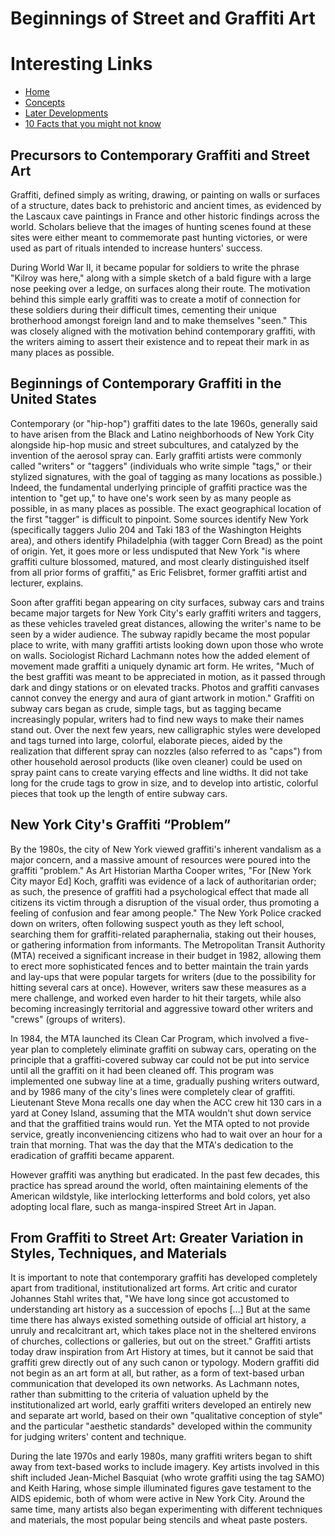 # Beginnings of Street and Graffiti Art

# Interesting Links
- [Home](index.md)
- [Concepts](./pages/2_Concepts.md)
- [Later Developments](./pages/3_Later_Developments.md)
- [10 Facts that you might not know](./pages/10_Facts_Graffiti.md)


## Precursors to Contemporary Graffiti and Street Art
Graffiti, defined simply as writing, drawing, or painting on walls or surfaces of a structure, dates back to prehistoric and ancient times, as evidenced by the Lascaux cave paintings in France and other historic findings across the world. Scholars believe that the images of hunting scenes found at these sites were either meant to commemorate past hunting victories, or were used as part of rituals intended to increase hunters' success.

During World War II, it became popular for soldiers to write the phrase "Kilroy was here," along with a simple sketch of a bald figure with a large nose peeking over a ledge, on surfaces along their route. The motivation behind this simple early graffiti was to create a motif of connection for these soldiers during their difficult times, cementing their unique brotherhood amongst foreign land and to make themselves "seen." This was closely aligned with the motivation behind contemporary graffiti, with the writers aiming to assert their existence and to repeat their mark in as many places as possible.

## Beginnings of Contemporary Graffiti in the United States
Contemporary (or "hip-hop") graffiti dates to the late 1960s, generally said to have arisen from the Black and Latino neighborhoods of New York City alongside hip-hop music and street subcultures, and catalyzed by the invention of the aerosol spray can. Early graffiti artists were commonly called "writers" or "taggers" (individuals who write simple "tags," or their stylized signatures, with the goal of tagging as many locations as possible.) Indeed, the fundamental underlying principle of graffiti practice was the intention to "get up," to have one's work seen by as many people as possible, in as many places as possible.
The exact geographical location of the first "tagger" is difficult to pinpoint. Some sources identify New York (specifically taggers Julio 204 and Taki 183 of the Washington Heights area), and others identify Philadelphia (with tagger Corn Bread) as the point of origin. Yet, it goes more or less undisputed that New York "is where graffiti culture blossomed, matured, and most clearly distinguished itself from all prior forms of graffiti," as Eric Felisbret, former graffiti artist and lecturer, explains.

Soon after graffiti began appearing on city surfaces, subway cars and trains became major targets for New York City's early graffiti writers and taggers, as these vehicles traveled great distances, allowing the writer's name to be seen by a wider audience. The subway rapidly became the most popular place to write, with many graffiti artists looking down upon those who wrote on walls. Sociologist Richard Lachmann notes how the added element of movement made graffiti a uniquely dynamic art form. He writes, "Much of the best graffiti was meant to be appreciated in motion, as it passed through dark and dingy stations or on elevated tracks. Photos and graffiti canvases cannot convey the energy and aura of giant artwork in motion."
Graffiti on subway cars began as crude, simple tags, but as tagging became increasingly popular, writers had to find new ways to make their names stand out. Over the next few years, new calligraphic styles were developed and tags turned into large, colorful, elaborate pieces, aided by the realization that different spray can nozzles (also referred to as "caps") from other household aerosol products (like oven cleaner) could be used on spray paint cans to create varying effects and line widths. It did not take long for the crude tags to grow in size, and to develop into artistic, colorful pieces that took up the length of entire subway cars.

## New York City's Graffiti “Problem”
By the 1980s, the city of New York viewed graffiti's inherent vandalism as a major concern, and a massive amount of resources were poured into the graffiti "problem." As Art Historian Martha Cooper writes, "For [New York City mayor Ed] Koch, graffiti was evidence of a lack of authoritarian order; as such, the presence of graffiti had a psychological effect that made all citizens its victim through a disruption of the visual order, thus promoting a feeling of confusion and fear among people." The New York Police cracked down on writers, often following suspect youth as they left school, searching them for graffiti-related paraphernalia, staking out their houses, or gathering information from informants. The Metropolitan Transit Authority (MTA) received a significant increase in their budget in 1982, allowing them to erect more sophisticated fences and to better maintain the train yards and lay-ups that were popular targets for writers (due to the possibility for hitting several cars at once). However, writers saw these measures as a mere challenge, and worked even harder to hit their targets, while also becoming increasingly territorial and aggressive toward other writers and "crews" (groups of writers).

In 1984, the MTA launched its Clean Car Program, which involved a five-year plan to completely eliminate graffiti on subway cars, operating on the principle that a graffiti-covered subway car could not be put into service until all the graffiti on it had been cleaned off. This program was implemented one subway line at a time, gradually pushing writers outward, and by 1986 many of the city's lines were completely clear of graffiti. Lieutenant Steve Mona recalls one day when the ACC crew hit 130 cars in a yard at Coney Island, assuming that the MTA wouldn't shut down service and that the graffitied trains would run. Yet the MTA opted to not provide service, greatly inconveniencing citizens who had to wait over an hour for a train that morning. That was the day that the MTA's dedication to the eradication of graffiti became apparent.

However graffiti was anything but eradicated. In the past few decades, this practice has spread around the world, often maintaining elements of the American wildstyle, like interlocking letterforms and bold colors, yet also adopting local flare, such as manga-inspired Street Art in Japan.

## From Graffiti to Street Art: Greater Variation in Styles, Techniques, and Materials
It is important to note that contemporary graffiti has developed completely apart from traditional, institutionalized art forms. Art critic and curator Johannes Stahl writes that, "We have long since got accustomed to understanding art history as a succession of epochs [...] But at the same time there has always existed something outside of official art history, a unruly and recalcitrant art, which takes place not in the sheltered environs of churches, collections or galleries, but out on the street." Graffiti artists today draw inspiration from Art History at times, but it cannot be said that graffiti grew directly out of any such canon or typology. Modern graffiti did not begin as an art form at all, but rather, as a form of text-based urban communication that developed its own networks. As Lachmann notes, rather than submitting to the criteria of valuation upheld by the institutionalized art world, early graffiti writers developed an entirely new and separate art world, based on their own "qualitative conception of style" and the particular "aesthetic standards" developed within the community for judging writers' content and technique.

During the late 1970s and early 1980s, many graffiti writers began to shift away from text-based works to include imagery. Key artists involved in this shift included Jean-Michel Basquiat (who wrote graffiti using the tag SAMO) and Keith Haring, whose simple illuminated figures gave testament to the AIDS epidemic, both of whom were active in New York City. Around the same time, many artists also began experimenting with different techniques and materials, the most popular being stencils and wheat paste posters.
